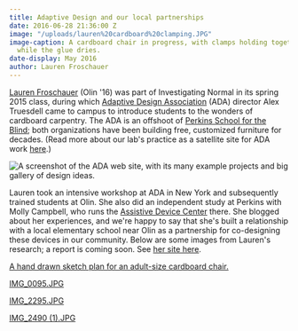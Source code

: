 ```yaml
---
title: Adaptive Design and our local partnerships
date: 2016-06-28 21:36:00 Z
image: "/uploads/lauren%20cardboard%20clamping.JPG"
image-caption: A cardboard chair in progress, with clamps holding together the parts
  while the glue dries.
date-display: May 2016
author: Lauren Froschauer
---
```


[Lauren Froschauer](http://adaptivedesignstudyolincollege.blogspot.com/) (Olin '16) was part of Investigating Normal in its spring 2015 class, during which [Adaptive Design Association](http://www.adaptivedesign.org/) (ADA) director Alex Truesdell came to campus to introduce students to the wonders of cardboard carpentry. The ADA is an offshoot of [Perkins School for the Blind](http://www.perkins.org/); both organizations have been building free, customized furniture for decades. (Read more about our lab's practice as a satellite site for ADA work [here](http://aplusa.org/projects/cardboard-carpentry-with-adaptive-design-association/).)

![A screenshot of the ADA web site, with its many example projects and big gallery of design ideas.](/uploads/ada_screenshot%20jpg.jpg)

Lauren took an intensive workshop at ADA in New York and subsequently trained students at Olin. She also did an independent study at Perkins with Molly Campbell, who runs the [Assistive Device Center](http://www.perkins.org/services/other/assistive-device-center) there. She blogged about her experiences, and we're happy to say that she's built a relationship with a local elementary school near Olin as a partnership for co-designing these devices in our community. Below are some images from Lauren's research; a report is coming soon. See [her site here](http://adaptivedesignstudyolincollege.blogspot.com/).

[A hand drawn sketch plan for an adult-size cardboard chair.](/uploads/lauren%20cardboard%20chair%20drawing.JPG)

[IMG_0095.JPG](/uploads/IMG_0095.JPG)

[IMG_2295.JPG](/uploads/IMG_2295.JPG)

[IMG_2490 (1).JPG](/uploads/IMG_2490%20(1).JPG)

